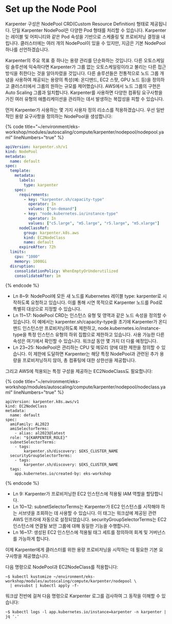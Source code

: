 # Set up the Node Pool

Karpenter 구성은 NodePool CRD(Custom Resource Definition) 형태로 제공됩니다. 단일 Karpenter NodePool은 다양한 Pod 형태를 처리할 수 있습니다. Karpenter는 레이블 및 어피니티와 같은 Pod 속성을 기반으로 스케줄링 및 프로비저닝 결정을 내립니다. 클러스터에는 여러 개의 NodePool이 있을 수 있지만, 지금은 기본 NodePool 하나를 선언하겠습니다.

Karpenter의 주요 목표 중 하나는 용량 관리를 단순화하는 것입니다. 다른 오토스케일링 솔루션에 익숙하다면 Karpenter가 그룹 없는 오토스케일링이라고 불리는 다른 접근 방식을 취한다는 것을 알아차렸을 것입니다. 다른 솔루션들은 전통적으로 노드 그룹 개념을 사용하여 제공되는 용량의 특성(예: 온디맨드, EC2 스팟, GPU 노드 등)을 정의하고 클러스터에서 그룹의 원하는 규모를 제어했습니다. AWS에서 노드 그룹의 구현은 Auto Scaling 그룹과 일치합니다. Karpenter를 사용하면 다양한 컴퓨팅 요구사항을 가진 여러 유형의 애플리케이션을 관리하는 데서 발생하는 복잡성을 피할 수 있습니다.

먼저 Karpenter가 사용하는 몇 가지 사용자 정의 리소스를 적용하겠습니다. 우선 일반적인 용량 요구사항을 정의하는 NodePool을 생성합니다:

{% code title="~/environment/eks-workshop/modules/autoscaling/compute/karpenter/nodepool/nodepool.yaml" lineNumbers="true" %}
```yaml
apiVersion: karpenter.sh/v1
kind: NodePool
metadata:
  name: default
spec:
  template:
    metadata:
      labels:
        type: karpenter
    spec:
      requirements:
        - key: "karpenter.sh/capacity-type"
          operator: In
          values: ["on-demand"]
        - key: "node.kubernetes.io/instance-type"
          operator: In
          values: ["c5.large", "m5.large", "r5.large", "m5.xlarge"]
      nodeClassRef:
        group: karpenter.k8s.aws
        kind: EC2NodeClass
        name: default
      expireAfter: 72h
  limits:
    cpu: "1000"
    memory: 1000Gi
  disruption:
    consolidationPolicy: WhenEmptyOrUnderutilized
    consolidateAfter: 1m
```
{% endcode %}



* Ln 8\~9:  NodePool에 모든 새 노드를 Kubernetes 레이블 type: karpenter로 시작하도록 요청하고 있습니다. 이를 통해 시연 목적으로 Karpenter 노드를 Pod로 특별히 대상으로 지정할 수 있습니다.
* Ln 11\~17: NodePool CRD는 인스턴스 유형 및 영역과 같은 노드 속성을 정의할 수 있습니다. 이 예에서는 karpenter.sh/capacity-type을 초기에 Karpenter가 온디맨드 인스턴스만 프로비저닝하도록 제한하고, node.kubernetes.io/instance-type을 특정 인스턴스 유형의 하위 집합으로 제한하고 있습니다. 사용 가능한 다른 속성은 여기에서 확인할 수 있습니다. 워크샵 동안 몇 가지 더 다룰 예정입니다.
* Ln 23\~25: NodePool은 관리하는 CPU 및 메모리 양에 대한 제한을 정의할 수 있습니다. 이 제한에 도달하면 Karpenter는 해당 특정 NodePool과 관련된 추가 용량을 프로비저닝하지 않아, 총 컴퓨팅에 대한 상한선을 제공합니다.

그리고 AWS에 적용되는 특정 구성을 제공하는 EC2NodeClass도 필요합니다:

{% code title="~/environment/eks-workshop/modules/autoscaling/compute/karpenter/nodepool/nodeclass.yaml" lineNumbers="true" %}
```
apiVersion: karpenter.k8s.aws/v1
kind: EC2NodeClass
metadata:
  name: default
spec:
  amiFamily: AL2023
  amiSelectorTerms:
    - alias: al2023@latest
  role: "${KARPENTER_ROLE}"
  subnetSelectorTerms:
    - tags:
        karpenter.sh/discovery: $EKS_CLUSTER_NAME
  securityGroupSelectorTerms:
    - tags:
        karpenter.sh/discovery: $EKS_CLUSTER_NAME
  tags:
    app.kubernetes.io/created-by: eks-workshop
```
{% endcode %}

* Ln 9: Karpenter가 프로비저닝한 EC2 인스턴스에 적용될 IAM 역할을 할당합니다.
* Ln 10\~12: subnetSelectorTerms는 Karpenter가 EC2 인스턴스를 시작해야 하는 서브넷을 조회하는 데 사용할 수 있습니다. 이 태그는 워크샵에 제공된 관련 AWS 인프라에 자동으로 설정되었습니다. securityGroupSelectorTerms는 EC2 인스턴스에 연결될 보안 그룹에 대해 동일한 기능을 수행합니다.
* Ln 16\~17: 생성된 EC2 인스턴스에 적용될 태그 세트를 정의하여 회계 및 거버넌스를 가능하게 합니다.

이제 Karpenter에게 클러스터를 위한 용량 프로비저닝을 시작하는 데 필요한 기본 요구사항을 제공했습니다.

다음 명령으로 NodePool과 EC2NodeClass를 적용합니다:

```
~$ kubectl kustomize ~/environment/eks-workshop/modules/autoscaling/compute/karpenter/nodepool \
  | envsubst | kubectl apply -f-
```

워크샵 전반에 걸쳐 다음 명령으로 Karpenter 로그를 검사하여 그 동작을 이해할 수 있습니다:

```
~$ kubectl logs -l app.kubernetes.io/instance=karpenter -n karpenter | jq '.'
```


